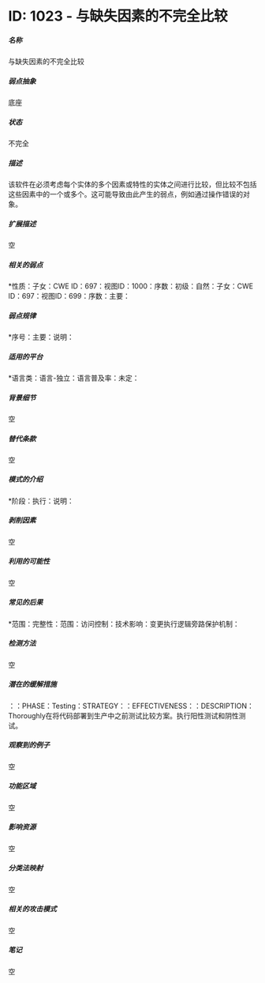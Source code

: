 # ID: 1023 - 与缺失因素的不完全比较
<h5>名称</h5>与缺失因素的不完全比较
<h5>弱点抽象</h5>底座
<h5>状态</h5>不完全
<h5>描述</h5>该软件在必须考虑每个实体的多个因素或特性的实体之间进行比较，但比较不包括这些因素中的一个或多个。这可能导致由此产生的弱点，例如通过操作错误的对象。
<h5>扩展描述</h5>空
<h5>相关的弱点</h5>*性质：子女：CWE ID：697：视图ID：1000：序数：初级：自然：子女：CWE ID：697：视图ID：699：序数：主要：
<h5>弱点规律</h5>*序号：主要：说明：
<h5>适用的平台</h5>*语言类：语言-独立：语言普及率：未定：
<h5>背景细节</h5>空
<h5>替代条款</h5>空
<h5>模式的介绍</h5>*阶段：执行：说明：
<h5>剥削因素</h5>空
<h5>利用的可能性</h5>空
<h5>常见的后果</h5>*范围：完整性：范围：访问控制：技术影响：变更执行逻辑旁路保护机制：
<h5>检测方法</h5>空
<h5>潜在的缓解措施</h5>：：PHASE：Testing：STRATEGY：：EFFECTIVENESS：：DESCRIPTION：Thoroughly在将代码部署到生产中之前测试比较方案。执行阳性测试和阴性测试。
<h5>观察到的例子</h5>空
<h5>功能区域</h5>空
<h5>影响资源</h5>空
<h5>分类法映射</h5>空
<h5>相关的攻击模式</h5>空
<h5>笔记</h5>空

